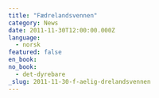 ```yaml
---
title: "Fædrelandsvennen"
category: News
date: 2011-11-30T12:00:00.000Z
language:
  - norsk
featured: false
en_book:
no_book:
  - det-dyrebare
_slug: 2011-11-30-f-aelig-drelandsvennen
---
```

